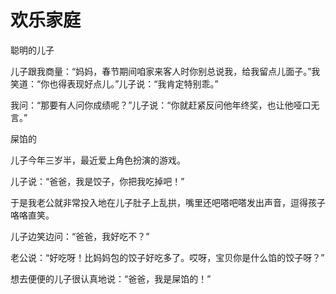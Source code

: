 # 欢乐家庭

聪明的儿子 

儿子跟我商量：“妈妈，春节期间咱家来客人时你别总说我，给我留点儿面子。”我笑道：“你也得表现好点儿。”儿子说：“我肯定特别乖。” 

我问：“那要有人问你成绩呢？”儿子说：“你就赶紧反问他年终奖，也让他哑口无言。” 

屎馅的 

儿子今年三岁半，最近爱上角色扮演的游戏。 

儿子说：“爸爸，我是饺子，你把我吃掉吧！” 

于是我老公就非常投入地在儿子肚子上乱拱，嘴里还吧嗒吧嗒发出声音，逗得孩子咯咯直笑。 

儿子边笑边问：“爸爸，我好吃不？” 

老公说：“好吃呀！比妈妈包的饺子好吃多了。哎呀，宝贝你是什么馅的饺子呀？” 

想去便便的儿子很认真地说：“爸爸，我是屎馅的！”